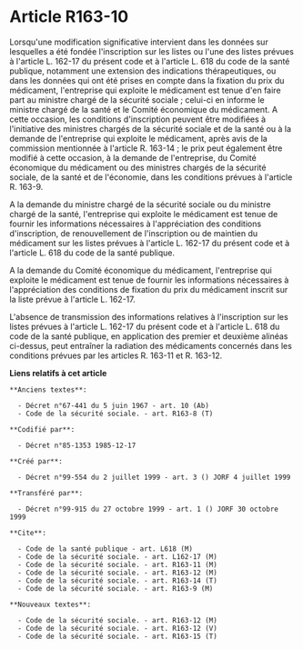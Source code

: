 # Article R163-10

Lorsqu'une modification significative intervient dans les données sur lesquelles a été fondée l'inscription sur les listes ou
l'une des listes prévues à l'article L. 162-17 du présent code et à l'article L. 618 du code de la santé publique, notamment
une extension des indications thérapeutiques, ou dans les données qui ont été prises en compte dans la fixation du prix du
médicament, l'entreprise qui exploite le médicament est tenue d'en faire part au ministre chargé de la sécurité sociale ;
celui-ci en informe le ministre chargé de la santé et le Comité économique du médicament. A cette occasion, les conditions
d'inscription peuvent être modifiées à l'initiative des ministres chargés de la sécurité sociale et de la santé ou à la
demande de l'entreprise qui exploite le médicament, après avis de la commission mentionnée à l'article R. 163-14 ; le prix
peut également être modifié à cette occasion, à la demande de l'entreprise, du Comité économique du médicament ou des
ministres chargés de la sécurité sociale, de la santé et de l'économie, dans les conditions prévues à l'article R. 163-9.

A la demande du ministre chargé de la sécurité sociale ou du ministre chargé de la santé, l'entreprise qui exploite le
médicament est tenue de fournir les informations nécessaires à l'appréciation des conditions d'inscription, de renouvellement
de l'inscription ou de maintien du médicament sur les listes prévues à l'article L. 162-17 du présent code et à l'article L.
618 du code de la santé publique.

A la demande du Comité économique du médicament, l'entreprise qui exploite le médicament est tenue de fournir les
informations nécessaires à l'appréciation des conditions de fixation du prix du médicament inscrit sur la liste prévue à
l'article L. 162-17.

L'absence de transmission des informations relatives à l'inscription sur les listes prévues à l'article L. 162-17 du présent
code et à l'article L. 618 du code de la santé publique, en application des premier et deuxième alinéas ci-dessus, peut
entraîner la radiation des médicaments concernés dans les conditions prévues par les articles R. 163-11 et R. 163-12.

**Liens relatifs à cet article**

	**Anciens textes**:

	  - Décret n°67-441 du 5 juin 1967 - art. 10 (Ab)
	  - Code de la sécurité sociale. - art. R163-8 (T)

	**Codifié par**:

	  - Décret n°85-1353 1985-12-17

	**Créé par**:

	  - Décret n°99-554 du 2 juillet 1999 - art. 3 () JORF 4 juillet 1999

	**Transféré par**:

	  - Décret n°99-915 du 27 octobre 1999 - art. 1 () JORF 30 octobre 1999

	**Cite**:

	  - Code de la santé publique - art. L618 (M)
	  - Code de la sécurité sociale. - art. L162-17 (M)
	  - Code de la sécurité sociale. - art. R163-11 (M)
	  - Code de la sécurité sociale. - art. R163-12 (M)
	  - Code de la sécurité sociale. - art. R163-14 (T)
	  - Code de la sécurité sociale. - art. R163-9 (M)

	**Nouveaux textes**:

	  - Code de la sécurité sociale. - art. R163-12 (M)
	  - Code de la sécurité sociale. - art. R163-12 (V)
	  - Code de la sécurité sociale. - art. R163-15 (T)
